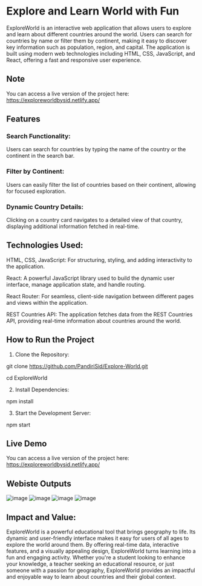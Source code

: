 
# Explore and Learn World with Fun

ExploreWorld is an interactive web application that allows users to explore and learn about different countries around the world. Users can search for countries by name or filter them by continent, making it easy to discover key information such as population, region, and capital. The application is built using modern web technologies including HTML, CSS, JavaScript, and React, offering a fast and responsive user experience.





## Note

You can access a live version of the project here: https://exploreworldbysid.netlify.app/
## Features

### Search Functionality: 
Users can search for countries by typing the name of the country or the continent in the search bar.
### Filter by Continent: 
Users can easily filter the list of countries based on their continent, allowing for focused exploration.
### Dynamic Country Details: 
Clicking on a country card navigates to a detailed view of that country, displaying additional information fetched in real-time.
## Technologies Used:

HTML, CSS, JavaScript: For structuring, styling, and adding interactivity to the application.

React: A powerful JavaScript library used to build the dynamic user interface, manage application state, and handle routing.

React Router: For seamless, client-side navigation between different pages and views within the application.

REST Countries API: The application fetches data from the REST Countries API, providing real-time information about countries around the world.
## How to Run the Project

1. Clone the Repository:


  git clone https://github.com/PandiriSid/Explore-World.git
  
  cd ExploreWorld

2. Install Dependencies:

  npm install

3. Start the Development Server:

  npm start
## Live Demo

You can access a live version of the project here: https://exploreworldbysid.netlify.app/
## Webiste Outputs
![image](https://github.com/user-attachments/assets/e785f196-bd9b-459e-a397-c4a8f742dd11)
![image](https://github.com/user-attachments/assets/d0a40a43-d05c-4c30-8400-f6764ee4ffcf)
![image](https://github.com/user-attachments/assets/fba890a2-f093-4f64-ba68-02c09d624881)
![image](https://github.com/user-attachments/assets/d31114f6-3927-42af-88fb-d4513bc9ff27)


## Impact and Value:

ExploreWorld is a powerful educational tool that brings geography to life. Its dynamic and user-friendly interface makes it easy for users of all ages to explore the world around them. By offering real-time data, interactive features, and a visually appealing design, ExploreWorld turns learning into a fun and engaging activity. Whether you're a student looking to enhance your knowledge, a teacher seeking an educational resource, or just someone with a passion for geography, ExploreWorld provides an impactful and enjoyable way to learn about countries and their global context.
